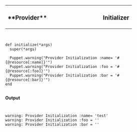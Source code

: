 <table width=100%>
  <tr>
    <td style="text-align: left">
      <h3>**Provider**</h3>
    </td>
    <td width=65% style="text-align: right">
      <h3>Initializer</h3>
    </td>
  </tr>
</table>

<pre><code data-trim class="ruby">

def initialize(*args)
  super(*args)
 
  Puppet.warning("Provider Initialization :name= '#{@resource[:name]}'")
  Puppet.warning("Provider Initialization :foo = '#{@resource[:foo]}'")
  Puppet.warning("Provider Initialization :bar = '#{@resource[:bar]}'")
end

</code></pre>

**Output**

<pre><code data-trim>

warning: Provider Initialization :name= 'test'
warning: Provider Initialization :foo = ''
warning: Provider Initialization :bar = ''

</code></pre>
